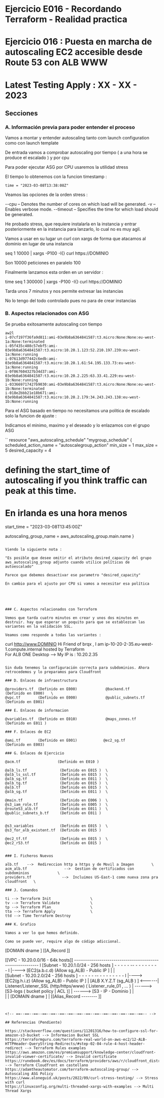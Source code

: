 <!-- Proyecto : # docs-tf -->
# Ejercicio E016 - Recordando Terraform - Realidad practica
# Ejercicio 016 : Puesta en marcha de autoscaling EC2 accesible desde Route 53 con ALB WWW
# Latest Testing Apply : XX - XX - 2023

<!-- Nivel 2 E016 -  V0.0.1 - 2023 Mar -->

## Secciones

### A. Información previa para poder entender el proceso

Vamos a montar y entender autoscaling tanto com launch configuration como con launch template

De entrada vamos a comprobar autoscaling por tiempo ( a una hora se produce el escalado ) y por cpu

Para poder ejecutar ASG por CPU usaremos la utilidad stress

El tiempo lo obtenemos con la funcion timestamp : 

```
time = "2023-03-08T13:38:08Z"
```

Veamos las opciones de la orden stress :

--cpu – Denotes the number of cores on which load will be generated.
-v – Enables verbose mode.
--timeout – Specifies the time for which load should be generated.

He probado stress, que requiere instalarla en la instancia y entrar posteriormente en la instancia para lanzarlo, lo cual no es muy agil.

Vamos a usar en su lugar un curl con xargs de forma que atacamos al dominio en lugar de una instancia

seq 1 10000 | xargs -P100 -I{} curl https://DOMINIO

Son 10000 peticiones en paralelo 100 

Finalmente lanzamos esta orden en un servidor : 

time seq 1 300000 | xargs -P100 -I{} curl https://DOMINIO

Tarda unos 7 minutos y nos permite extresar las instancias

No lo tengo del todo controlado pues no para de crear instancias

### B. Aspectos relacionados con ASG

Se prueba exitosamente autoscaling con tiempo

```
aw2l
i-07cf197f36fa9d811:ami-03e9b8a6364841587:t3.micro:None:None:eu-west-1a:None:terminated
i-05f435c408c57ebf5:ami-03e9b8a6364841587:t3.micro:10.20.1.123:52.210.197.239:eu-west-1a:None:running
i-07613d977442c6edb:ami-03e9b8a6364841587:t3.micro:10.20.1.61:54.195.133.73:eu-west-1a:None:running
i-0f067604327b34d37:ami-03e9b8a6364841587:t3.micro:10.20.2.225:63.33.41.229:eu-west-1b:None:running
i-033669717427b9030:ami-03e9b8a6364841587:t3.micro:None:None:eu-west-1b:None:terminated
i-018e2bbb21e18b671:ami-03e9b8a6364841587:t3.micro:10.20.2.179:34.243.243.138:eu-west-1b:None:running
````

Para el ASG basado en tiempo no necesitamos una politica de escalado solo la funcion de ajuste : 

Indicamos el minimo, maximo y el deseado y lo enlazamos con el grupo ASG

``
resource "aws_autoscaling_schedule" "mygroup_schedule" {
  scheduled_action_name  = "autoscalegroup_action"
  min_size               = 1
  max_size               = 5
  desired_capacity       = 4

# defining the start_time of autoscaling if you think traffic can peak at this time.
# En irlanda es una hora menos
  start_time             = "2023-03-08T13:45:00Z"

  autoscaling_group_name = aws_autoscaling_group.main.name
}

```

Viendo la siguiente nota : 

"Es posible que desee omitir el atributo desired_capacity del grupo aws_autoscaling_group adjunto cuando utilice políticas de autoescalado"

Parece que debemos desactivar ese parametro "desired_capacity"

En cambio para el ajusto por CPU si vamos a necesitar esa política





### C. Aspectos relacionados con Terraform

Vemos que tarda cuatro minutos en crear y unos dos minutos en destruir. hay que esperar un poquito para que se establezcan las variantes en la validación SSL.

Veamos como responde a todas las variantes : 

```
curl http://www.DOMINIO
Hi Friend of brqx , I am ip-10-20-2-35.eu-west-1.compute.internal hosted by Terraform </BR>
For ALB ONE Desktop --> My IP is : 10.20.2.35 

```

Sin duda tenemos la configuración correcta para subdominios. Ahora retrocedemos y lo preparamos para Cloudfront

### D. Enlaces de infraestructura
 
@providers.tf  (Definido en E000)             @backend.tf     (Definido en E000)   \         
@vpc.tf        (Definido en E000)             @public_subnets.tf (Definido en E001)   

### E. Enlaces de informacion 

@variables.tf  (Definido en E010)             @maps_zones.tf          (Definido en E011 )

### F. Enlaces de EC2

@ami.tf        (Definido en E001)            @ec2_sg.tf         (Definido en E003)             

### G. Enlaces de Ejercicio

@acm.tf                 (Definido en E010 )

@alb_ls.tf               (Definido en E015 )  \
@alb_ls_ssl.tf           (Definido en E015 )  \
@alb_sg.tf               (Definido en E011 )  \
@alb_tg.tf               (Definido en E015 )  \
@alb.tf                  (Definido en E015 )  \
@alb_sg.tf               (Definido en E011 )  \

@main.tf                 (Definido en E006 )  \
@s3_iam_role.tf          (Definido en E005 )  \
@route53_alb.tf          (Definido en E011 )  \
@public_subnets_b.tf     (Definido en E011 )  


@s3_variables            (Definido en E015 )  \
@s3_for_alb_existent.tf  (Definido en E015 )  

@ec2_tf.tf               (Definido en E015 )  \
@ec2_r53.tf              (Definido en E015 )


### I. Ficheros Nuevos

alb.tf    -->  Redireccion http a https y de Movil a Imagen        \
acm_alb.tf                 -->  Gestion de certificados con subdominios             \
providers.tf              -->  Incluimos US-East-1 como nueva zona pra cloudfront   \

### J. Comandos

ti --> Terraform Init                  \
tv --> Terraform Validate              \
tp --> Terraform Plan                  \
tta --> Terraform Apply                \
ttd --> Time Terraform Destroy         

### K. Grafico

Vamos a ver lo que hemos definido. 

Como se puede ver, require algo de código adiccional.

```
[DOMAIN dname  ]
[[A_Record ]]

[[VPC - 10.20.0.0/16         - 64k hosts]] ------------------------------------------------------------
  I  [Subnet - 10.20.1.0/24 - 256 hosts ] - - - - - -- - - - - - - - - I
   |---->  [EC2(a.b.c.d) (Allow sg_ALB)  - Public IP ] 
   |                 |                  
    [Subnet - 10.20.2.0/24 - 256 hosts ] - - - - - -- - - - - - - - - I
   |---->  [EC2(g.h.i.z) (Allow sg_ALB)  - Public IP ] 
   |
 [ALB X.Y.Z.T (sg_ALB ) ] <------| Listener/Listener_SSL (http/https/www) ( Listener_rule_01 , ... )
                        | ------> [S3-logs ( bucket policy | ACL )]
                        | ------> [S3 - IP - Dominio ]
                        |                  
                        |
                        |
[DOMAIN dname  ]        |
[[Alias_Record  --------             ]]


```
       

<!-- ==--==--==--==--==--==--==--==--==--==--==--==--==--==--==-- -->

## Referencias (Pendiente)

https://stackoverflow.com/questions/11201316/how-to-configure-ssl-for-amazon-s3-bucket --> Informacion Bucket SSL
https://terraformguru.com/terraform-real-world-on-aws-ec2/12-ALB-HTTPHeader-QueryString-Redirects/#step-02-04-rule-4-host-header-redirect --> Terraform Rules examples
https://aws.amazon.com/es/premiumsupport/knowledge-center/cloudfront-invalid-viewer-certificate/ --> Invalid certificate
https://runebook.dev/es/docs/terraform/providers/aws/r/cloudfront_distribution --> Terraform Cloudfront en castellano
https://adamtheautomator.com/terraform-autoscaling-group/ --> Autoscaling ASG Policy
https://www.aloneguid.uk/posts/2022/09/curl-stress-testing/ --> Stress with curl
https://linuxconfig.org/multi-threaded-xargs-with-examples --> Multi Thread Xargs

